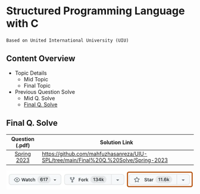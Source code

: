 # Structured Programming Language with C
`Based on United International University (UIU)`  

## Content Overview
  - Topic Details
    - Mid Topic
    - Final Topic
  - Previous Question Solve
    - Mid Q. Solve
    - [Final Q. Solve](https://github.com/mahfuzhasanreza/UIU-SPL/tree/main?tab=readme-ov-file#final-q-solve)

## Final Q. Solve
  | Question (.pdf) | Solution Link |
  :----------------:|----------------
  [Spring 2023](https://github.com/mahfuzhasanreza/UIU-SPL/blob/main/Final%20Q.%20Solve/Spring-2023/Spring23_Final_Q.pdf) | https://github.com/mahfuzhasanreza/UIU-SPL/tree/main/Final%20Q.%20Solve/Spring-2023

![img](./Final%20Topic/starring-a-repository.jpg)